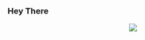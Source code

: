 ### Hey There 

<div align=center>
<img src="https://img.shields.io/static/v1?label=Instagram&message=@titanifox2006&color=ff69b4&style=for-the-badge&logo=instagram&logoColor=ff69b4">
</div>
